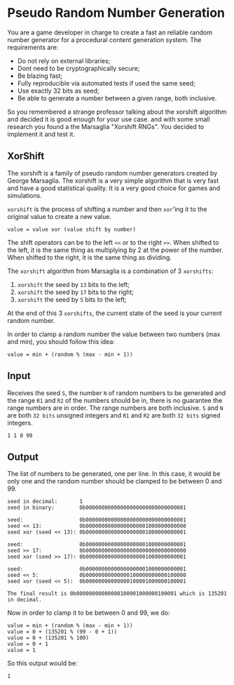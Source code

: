 # Pseudo Random Number Generation

You are a game developer in charge to create a fast an reliable random number generator for a procedural content generation system. The requirements are:

- Do not rely on external libraries;
- Dont need to be cryptographically secure;
- Be blazing fast;
- Fully reproducible via automated tests if used the same seed;
- Use exactly 32 bits as seed;
- Be able to generate a number between a given range, both inclusive.

So you remembered a strange professor talking about the xorshift algorithm and decided it is good enough for your use case. and with some small research you found a the Marsaglia "Xorshift RNGs". You decided to implement it and test it.

## XorShift

The xorshift is a family of pseudo random number generators created by George Marsaglia. The xorshift is a very simple algorithm that is very fast and have a good statistical quality. It is a very good choice for games and simulations.

`xorshift` is the process of shifting a number and then `xor`'ing it to the original value to create a new value. 

```value = value xor (value shift by number)```

The shift operators can be to the left `<<` or to the right `>>`. When shifted to the left, it is the same thing as multiplying by 2 at the power of the number. When shifted to the right, it is the same thing as dividing.

The `xorshift` algorithm from Marsaglia is a combination of 3 `xorshifts`: 

1. `xorshift` the seed by `13` bits to the left;
2. `xorshift` the seed by `17` bits to the right;
3. `xorshift` the seed by `5` bits to the left; 

At the end of this 3 `xorshifts`, the current state of the seed is your current random number.

In order to clamp a random number the value between two numbers (max and min), you should follow this idea:

```value = min + (random % (max - min + 1))```

## Input

Receives the seed `S`, the number `N` of random numbers to be generated and the range `R1` and `R2` of the numbers should be in, there is no guarantee the range numbers are in order. The range numbers are both inclusive. `S` and `N` are both `32 bits` unsigned integers and `R1` and `R2` are both `32 bits` signed integers.

```
1 1 0 99
```

## Output

The list of numbers to be generated, one per line. In this case, it would be only one and the random number should be clamped to be between 0 and 99.

```text
seed in decimal:       1
seed in binary:        0b00000000000000000000000000000001 

seed:                  0b00000000000000000000000000000001
seed << 13:            0b00000000000000000001000000000000
seed xor (seed << 13): 0b00000000000000000001000000000001

seed:                  0b00000000000000000001000000000001
seed >> 17:            0b00000000000000000000000000000000
seed xor (seed >> 17): 0b00000000000000000001000000000001

seed:                  0b00000000000000000001000000000001
seed << 5:             0b00000000000000100000000000100000
seed xor (seed << 5):  0b00000000000000100001000000100001

The final result is 0b00000000000000100001000000100001 which is 135201 in decimal.
```

Now in order to clamp it to be between 0 and 99, we do:

```text
value = min + (random % (max - min + 1))
value = 0 + (135201 % (99 - 0 + 1))
value = 0 + (135201 % 100)
value = 0 + 1
value = 1
```

So this output would be:

```text
1
```
